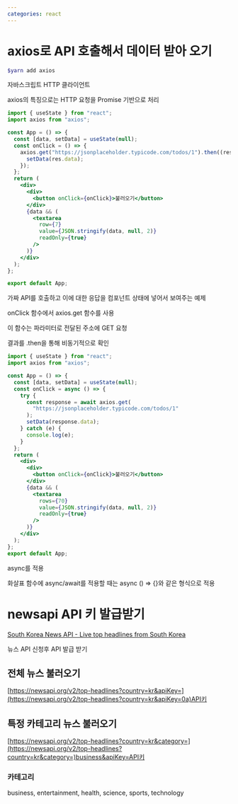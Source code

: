 ```yaml
---
categories: react
---
```


# axios로 API 호출해서 데이터 받아 오기

```powershell
$yarn add axios
```

자바스크립트 HTTP 클라이언트

axios의 특징으로는 HTTP 요청을 Promise 기반으로 처리

```jsx
import { useState } from "react";
import axios from "axios";

const App = () => {
  const [data, setData] = useState(null);
  const onClick = () => {
    axios.get("https://jsonplaceholder.typicode.com/todos/1").then((res) => {
      setData(res.data);
    });
  };
  return (
    <div>
      <div>
        <button onClick={onClick}>불러오기</button>
      </div>
      {data && (
        <textarea
          row={7}
          value={JSON.stringify(data, null, 2)}
          readOnly={true}
        />
      )}
    </div>
  );
};

export default App;
```

가짜 API를 호출하고 이에 대한 응답을 컴포넌트 상태에 넣어서 보여주는 예제

onClick 함수에서 axios.get 함수를 사용

이 함수는 파라미터로 전달된 주소에 GET 요청

결과를 .then을 통해 비동기적으로 확인

```jsx
import { useState } from "react";
import axios from "axios";

const App = () => {
  const [data, setData] = useState(null);
  const onClick = async () => {
    try {
      const response = await axios.get(
        "https://jsonplaceholder.typicode.com/todos/1"
      );
      setData(response.data);
    } catch (e) {
      console.log(e);
    }
  };
  return (
    <div>
      <div>
        <button onClick={onClick}>불러오기</button>
      </div>
      {data && (
        <textarea
          rows={70}
          value={JSON.stringify(data, null, 2)}
          readOnly={true}
        />
      )}
    </div>
  );
};
export default App;
```

async를 적용

화살표 함수에 async/await를 적용할 때는 async () ⇒ {}와 같은 형식으로 적용

# newsapi API 키 발급받기

[South Korea News API - Live top headlines from South Korea](https://newsapi.org/s/south-korea-news-api)

뉴스 API 신청후 API 발급 받기

## 전체 뉴스 불러오기

[https://newsapi.org/v2/top-headlines?country=kr&apiKey=](https://newsapi.org/v2/top-headlines?country=kr&apiKey=0a)API키

## 특정 카테고리 뉴스 불러오기

[https://newsapi.org/v2/top-headlines?country=kr&category=](https://newsapi.org/v2/top-headlines?country=kr&category=)business&apiKey=API키

### 카테고리

business, entertainment, health, science, sports, technology
